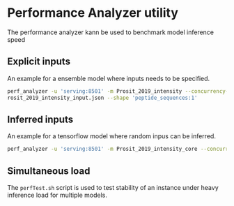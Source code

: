 # Performance Analyzer utility
The performance analyzer kann be used to benchmark model inference speed

## Explicit inputs
An example for a ensemble model where inputs needs to be specified.
```bash
perf_analyzer -u 'serving:8501' -m Prosit_2019_intensity --concurrency-range 1:4 -b 10 --input-data docs/perf_analyzer/P
rosit_2019_intensity_input.json --shape 'peptide_sequences:1'
```

## Inferred inputs
An example for a tensorflow model where random inpus can be inferred.
```bash
perf_analyzer -u 'serving:8501' -m Prosit_2019_intensity_core --concurrency-range 1:4 -b 1000
```

## Simultaneous load
The `perfTest.sh` script is used to test stability of an instance under heavy inference load for multiple models.